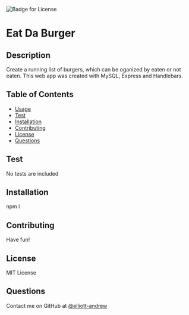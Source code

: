 
  
  ![Badge for License](https://img.shields.io/badge/License-MIT%20License-green)

  # Eat Da Burger
  ## Description
  Create a running list of burgers, which can be oganized by eaten or not eaten. This web app was created with MySQL, Express and Handlebars. 

  ## Table of Contents
  - [Usage](#Usage)
  - [Test](#Test)
  - [Installation](#Installation)
  - [Contributing](#Contributing)
  - [License](#License)
  - [Questions](#Questions)

  ## Test
  No tests are included

  ## Installation
  npm i

  ## Contributing
  Have fun!

  ## License
  MIT License

  ## Questions
  Contact me on GitHub at [@elliott-andrew](https://www.github.com/elliott-andrew)